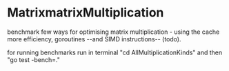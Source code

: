 # MatrixmatrixMultiplication
benchmark few ways for optimising matrix multiplication - using the cache more efficiency, goroutines --and SIMD instructions-- (todo).

for running benchmarks run in terminal "cd AllMultiplicationKinds" and then "go test -bench=."
